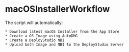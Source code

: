 # macOSInstallerWorkflow

The script will automatically:

	* Download latest macOS Installer from the App Store
	* Create a OS Image using AutoDMG
	* Create a DeployStudio NBI
	* Upload both Image and NBI to the DeployStudio Server
